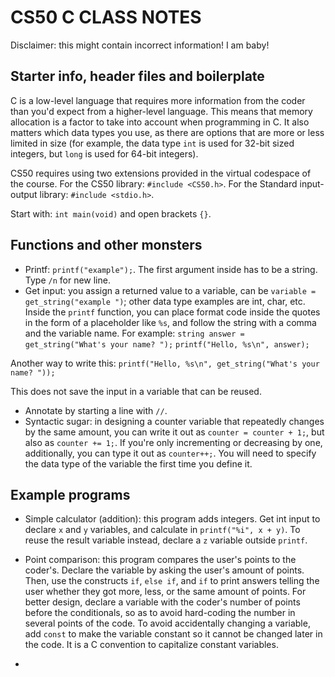 # CS50 C CLASS NOTES

Disclaimer: this might contain incorrect information! I am baby!

## Starter info, header files and boilerplate

C is a low-level language that requires more information from the coder than you'd expect from a higher-level language. This means that memory allocation is a factor to take into account when programming in C. It also matters which data types you use, as there are options that are more or less limited in size (for example, the data type `int` is used for 32-bit sized integers, but `long` is used for 64-bit integers).

CS50 requires using two extensions provided in the virtual codespace of the course. For the CS50 library: `#include <CS50.h>`. For the Standard input-output library: `#include <stdio.h>`.

Start with: `int main(void)` and open brackets `{}`.

## Functions and other monsters

* Printf: `printf("example");`. The first argument inside has to be a string. Type `/n` for new line.
* Get input: you assign a returned value to a variable, can be `variable = get_string("example ")`; other data type examples are int, char, etc. Inside the `printf` function, you can place format code inside the quotes in the form of a placeholder like `%s`, and follow the string with a comma and the variable name. For example:
    `string answer = get_string("What's your name? ");`
    `printf("Hello, %s\n", answer);`

 Another way to write this:
    `printf("Hello, %s\n", get_string("What's your name? "));`

 This does not save the input in a variable that can be reused.

* Annotate by starting a line with `//`.
* Syntactic sugar: in designing a counter variable that repeatedly changes by the same amount, you can write it out as `counter = counter + 1;`, but also as `counter += 1;`. If you're only incrementing or decreasing by one, additionally, you can type it out as `counter++;`. You will need to specify the data type of the variable the first time you define it.

## Example programs

* Simple calculator (addition): this program adds integers. Get int input to declare `x` and `y` variables, and calculate in `printf("%i", x + y)`. To reuse the result variable instead, declare a `z` variable outside `printf`.

* Point comparison: this program compares the user's points to the coder's. Declare the variable by asking the user's amount of points. Then, use the constructs `if`, `else if`, and `if` to print answers telling the user whether they got more, less, or the same amount of points. For better design, declare a variable with the coder's number of points before the conditionals, so as to avoid hard-coding the number in several points of the code. To avoid accidentally changing a variable, add `const` to make the variable constant so it cannot be changed later in the code. It is a C convention to capitalize constant variables.

* 
